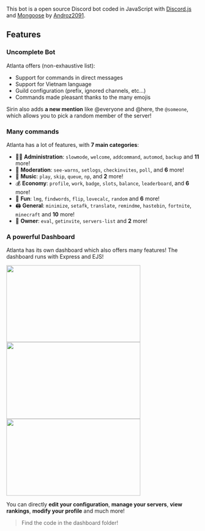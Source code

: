 This bot is a open source Discord bot coded in JavaScript with [Discord.js](https://discord.js.org) and [Mongoose](https://mongoosejs.com/docs/api.html) by [Androz2091](https://github.com/Androz2091).  

## Features

### Uncomplete Bot

Atlanta offers (non-exhaustive list):
*   Support for commands in direct messages
*   Support for Vietnam language
*   Guild configuration (prefix, ignored channels, etc...)
*   Commands made pleasant thanks to the many emojis

Sirin also adds **a new mention** like @everyone and @here, the `@someone`, which allows you to pick a random member of the server!

### Many commands

Atlanta has a lot of features, with **7 main categories**:

*   👩‍💼 **Administration**: `slowmode`, `welcome`, `addcommand`, `automod`, `backup` and **11** more! 
*   🚓 **Moderation**: `see-warns`, `setlogs`, `checkinvites`, `poll`, and **6** more! 
*   🎵 **Music**: `play`, `skip`, `queue`, `np`, and **2** more! 
*   💰 **Economy**: `profile`, `work`, `badge`, `slots`, `balance`, `leaderboard`, and **6** more! 
*   👻 **Fun**: `lmg`, `findwords`, `flip`, `lovecalc`, `random` and **6** more! 
*   🖨️ **General**: `minimize`, `setafk`, `translate`, `remindme`, `hastebin`, `fortnite`, `minecraft` and **10** more! 
*   👑 **Owner**: `eval`, `getinvite`, `servers-list` and **2** more!


### A powerful Dashboard

Atlanta has its own dashboard which also offers many features! The dashboard runs with Express and EJS!

<img align="left" style="float: centrer; margin: 0 10px 0 0;" src="https://zupimages.net/up/19/31/c3ya.png" height="200" width="350"/>
<img align="center" style="float: left; margin: 0 10px 0 0;" src="https://zupimages.net/up/19/31/vnq5.png" height="200" width="350"/>
<img align="center" style="float: centrer; margin: 0 10px 0 0;" src="https://zupimages.net/up/19/31/htga.png" height="200" width="350"/>

You can directly **edit your configuration**, **manage your servers**, **view rankings**, **modify your profile** and much more!

> Find the code in the dashboard folder! 

